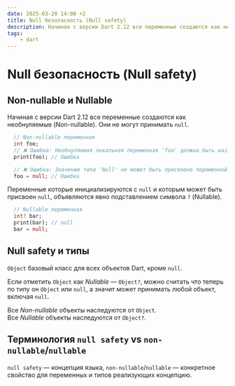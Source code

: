 ```yaml
---
date: 2025-03-20 14:00 +2
title: Null безопасность (Null safety)
description: Начиная с версии Dart 2.12 все переменные создаются как необнуляемые (Non-nullable).
tags:
    - dart
---
```


# Null безопасность (Null safety)

## Non-nullable и Nullable

Начиная с версии Dart 2.12 все переменные создаются как необнуляемые (Non-nullable).
Они не могут принимать `null`.

```dart _code/null_safety.dart:2-8
  // Non-nullable переменная
  int foo;
  // ❌ Ошибка: Необнуляемая локальная переменная 'foo' должна быть назначена перед ее использованием
  print(foo); // Ошибка

  // ❌ Ошибка: Значение типа 'Null' не может быть присвоено переменной типа 'int'
  foo = null; // Ошибка
```

Переменные которые инициализируются с `null` и которым может быть присвоен `null`,
объявляются явно подставлением символа `?` (Nullable).

```dart _code/null_safety.dart:10-13
  // Nullable переменная
  int? bar;
  print(bar); // null
  bar = null;
```

## Null safety и типы

`Object` базовый класс для всех объектов Dart, кроме `null`.  

Если отметить `Object` как _Nullable_ — `Object?`, можно считать что теперь по типу он `Object` или `null`, а значит может принимать любой объект, включая `null`.

Все _Non-nullable_ объекты наследуются от `Object`.  
Все _Nullable_ объекты наследуются от `Object?`.

## Терминология `null safety` vs `non-nullable`/`nullable`

`null safety` — концепция языка, `non-nullable`/`nullable` — конкретное свойство для переменных и типов реализующих концепцию.